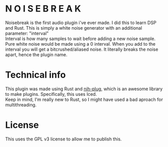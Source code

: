 # N O I S E B R E A K
Noisebreak is the first audio plugin i've ever made. I did this to learn DSP and Rust. This is simply a white noise generator with an additional parameter: "interval"  
Interval is how many samples to wait before adding a new noise sample. Pure white noise would be made using a 0 interval. When you add to the interval you will get a bitcrushed/aliased noise. It literally breaks the noise apart, hence the plugin name.

# Technical info
This plugin was made using Rust and [nih-plug](https://github.com/robbert-vdh/nih-plug), which is an awesome library to make plugins. Specifically, this uses Iced.  
Keep in mind, I'm really new to Rust, so I might have used a bad aproach for multithreading.

# License
This uses the GPL v3 license to allow me to publish this.